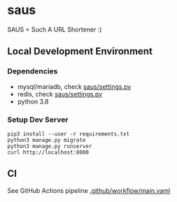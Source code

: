 # saus
SAUS = Such A URL Shortener :)

## Local Development Environment
### Dependencies
- mysql/mariadb, check [saus/settings.py](saus/settings.py)
- redis, check [saus/settings.py](saus/settings.py)
- python 3.8

### Setup Dev Server
```
pip3 install --user -r requirements.txt
python3 manage.py migrate
python3 manage.py runserver
curl http://localhost:8000
```

## CI
See GitHub Actions pipeline [.github/workflow/main.yaml](.github/workflow/main.yaml)
